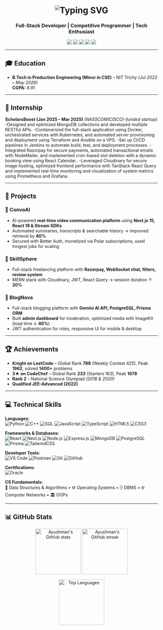 <!-- Profile Header with Typing Animation -->
<h1 align="center">
  <img src="https://readme-typing-svg.herokuapp.com?font=Fira+Code&pause=1000&color=2E9AFF&width=435&lines=Hi+there+👋,+I'm+Ayushman+Barick;Full-Stack+Developer;Competitive+Programmer;Tech+Enthusiast;" alt="Typing SVG" />
</h1>

<h3 align="center">Full-Stack Developer | Competitive Programmer | Tech Enthusiast</h3>

<p align="center">
  <a href="mailto:ayushmanbarick33@gmail.com"><img src="https://img.shields.io/badge/Email-ayushmanbarick33%40gmail.com-blue?style=flat-square&logo=gmail"></a>
  <a href="https://www.linkedin.com/in/ayushman-barick-85a559269/"><img src="https://img.shields.io/badge/LinkedIn-Connect-blue?style=flat-square&logo=linkedin"></a>
  <a href="https://leetcode.com/u/CR7barick/"><img src="https://img.shields.io/badge/LeetCode-Profile-orange?style=flat-square&logo=leetcode"></a>
  <a href="https://www.codechef.com/users/ayushman42907"><img src="https://img.shields.io/badge/CodeChef-Profile-brown?style=flat-square&logo=codechef"></a>
  <a href="https://github.com/ayushmanCR7"><img src="https://img.shields.io/badge/GitHub-ayushmanCR7-black?style=flat-square&logo=github"></a>
</p>

---

## 🎓 Education  

- **B.Tech in Production Engineering (Minor in CSE)** – NIT Trichy *(Jul 2022 – May 2026)*  
  **CGPA:** 8.91  

---

## 💼 Internship  

**ScholarsBoost (Jan 2025 – Mar 2025)** *(NASSCOM(CISCO)-funded startup)*  
-Designed and optimized MongoDB collections and developed multiple RESTful APIs. 
-Containerized the full-stack application using Docker, orchestrated services with Kubernetes, and automated server provisioning and deployment using Terraform and Ansible on a VPS. 
-Set up CI/CD pipelines in Jenkins to automate build, test, and deployment processes. 
-Integrated Razorpay for secure payments, automated transactional emails with NodeMailer, and implemented cron-based slot deletion with a dynamic booking view using React Calendar.. 
-Leveraged Cloudinary for secure image hosting, optimized frontend performance with TanStack React Query and implemented real-time monitoring and visualization of system metrics using Prometheus and Grafana. 

---

## 🚀 Projects  

### 🔹 ConvoAI   
- AI-powered **real-time video communication platform** using **Next.js 15, React 19 & Stream SDKs**  
- Automated summaries, transcripts & searchable history → improved retrieval by **40%**  
- Secured with Better Auth, monetized via Polar subscriptions, used Inngest jobs for scaling  

### 🔹 SkillSphere   
- Full-stack freelancing platform with **Razorpay, WebSocket chat, filters, review system**  
- MERN stack with Cloudinary, JWT, React Query → session duration ↑ **20%**  

### 🔹 BlogNova   
- Full-stack blogging platform with **Gemini AI API, PostgreSQL, Prisma ORM**  
- Built **admin dashboard** for moderation, optimized media with ImageKit (load time ↓ **40%**)  
- JWT authentication for roles, responsive UI for mobile & desktop  

---

## 🏆 Achievements  

- **Knight on LeetCode** – Global Rank **788** (Weekly Contest 425), Peak **1962**, solved **1400+** problems  
- **3★ on CodeChef** – Global Rank **233** (Starters 163), Peak **1678**  
- **Rank 2** – National Science Olympiad *(2018 & 2020)*  
- **Qualified JEE-Advanced (2022)**  

---

## 💻 Technical Skills   

**Languages:**  
![Python](https://img.shields.io/badge/Python-3776AB?style=for-the-badge&logo=python&logoColor=white)
![C++](https://img.shields.io/badge/C%2B%2B-00599C?style=for-the-badge&logo=c%2B%2B&logoColor=white)
![SQL](https://img.shields.io/badge/SQL-336791?style=for-the-badge&logo=postgresql&logoColor=white)
![JavaScript](https://img.shields.io/badge/JavaScript-F7DF1E?style=for-the-badge&logo=javascript&logoColor=black)
![TypeScript](https://img.shields.io/badge/TypeScript-007ACC?style=for-the-badge&logo=typescript&logoColor=white)
![HTML5](https://img.shields.io/badge/HTML5-E34F26?style=for-the-badge&logo=html5&logoColor=white)
![CSS3](https://img.shields.io/badge/CSS3-1572B6?style=for-the-badge&logo=css3&logoColor=white)

**Frameworks & Databases:**  
![React](https://img.shields.io/badge/React-20232A?style=for-the-badge&logo=react&logoColor=61DAFB)
![Next.js](https://img.shields.io/badge/Next.js-000000?style=for-the-badge&logo=nextdotjs&logoColor=white)
![Node.js](https://img.shields.io/badge/Node.js-43853D?style=for-the-badge&logo=node.js&logoColor=white)
![Express.js](https://img.shields.io/badge/Express.js-404D59?style=for-the-badge)
![MongoDB](https://img.shields.io/badge/MongoDB-4EA94B?style=for-the-badge&logo=mongodb&logoColor=white)
![PostgreSQL](https://img.shields.io/badge/PostgreSQL-316192?style=for-the-badge&logo=postgresql&logoColor=white)
![Prisma](https://img.shields.io/badge/Prisma-2D3748?style=for-the-badge&logo=prisma&logoColor=white)
![TailwindCSS](https://img.shields.io/badge/TailwindCSS-38B2AC?style=for-the-badge&logo=tailwind-css&logoColor=white)

**Developer Tools:**  
![VS Code](https://img.shields.io/badge/VS%20Code-0078d7?style=for-the-badge&logo=visual-studio-code&logoColor=white)
![Postman](https://img.shields.io/badge/Postman-FF6C37?style=for-the-badge&logo=postman&logoColor=white)
![Git](https://img.shields.io/badge/Git-F05032?style=for-the-badge&logo=git&logoColor=white)
![GitHub](https://img.shields.io/badge/GitHub-100000?style=for-the-badge&logo=github&logoColor=white)

**Certifications:**  
![Oracle](https://img.shields.io/badge/Oracle%20Cloud%20Foundations-FF0000?style=for-the-badge&logo=oracle&logoColor=white)

**CS Fundamentals:**  
🧩 Data Structures & Algorithms • ⚙️ Operating Systems • 🗄️ DBMS • 🌐 Computer Networks • 🏛️ OOPs

---

## 📊 GitHub Stats  

<p align="center">
  <img src="https://github-readme-stats.vercel.app/api?username=ayushmanCR7&show_icons=true&theme=tokyonight" alt="Ayushman's GitHub stats" height="150"/>
  <img src="https://github-readme-streak-stats.herokuapp.com/?user=ayushmanCR7&theme=tokyonight" alt="Ayushman's GitHub streak" height="150"/>
</p>

<p align="center">
  <img src="https://github-readme-stats.vercel.app/api/top-langs/?username=ayushmanCR7&layout=compact&theme=tokyonight" alt="Top Languages" height="150"/>
</p>
